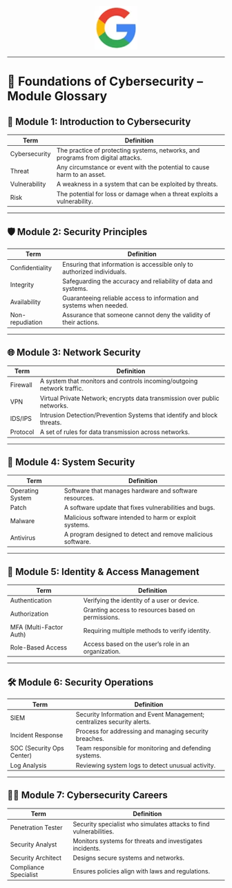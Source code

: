 <p align="center"><p align="center"><img src="../Assets/Google_logo.png" alt="Google Course Logo" width="100"/></p></p>


---
# 📘 Foundations of Cybersecurity – Module Glossary

## 🧠 Module 1: Introduction to Cybersecurity

| Term               | Definition                                                                 |
|--------------------|----------------------------------------------------------------------------|
| Cybersecurity      | The practice of protecting systems, networks, and programs from digital attacks. |
| Threat             | Any circumstance or event with the potential to cause harm to an asset.    |
| Vulnerability      | A weakness in a system that can be exploited by threats.                  |
| Risk               | The potential for loss or damage when a threat exploits a vulnerability.   |

---

## 🛡️ Module 2: Security Principles

| Term                   | Definition                                                                |
|------------------------|---------------------------------------------------------------------------|
| Confidentiality        | Ensuring that information is accessible only to authorized individuals.   |
| Integrity              | Safeguarding the accuracy and reliability of data and systems.            |
| Availability           | Guaranteeing reliable access to information and systems when needed.      |
| Non-repudiation        | Assurance that someone cannot deny the validity of their actions.         |

---

## 🌐 Module 3: Network Security

| Term                   | Definition                                                               |
|------------------------|--------------------------------------------------------------------------|
| Firewall               | A system that monitors and controls incoming/outgoing network traffic.  |
| VPN                    | Virtual Private Network; encrypts data transmission over public networks.|
| IDS/IPS                | Intrusion Detection/Prevention Systems that identify and block threats.  |
| Protocol               | A set of rules for data transmission across networks.                    |

---

## 💾 Module 4: System Security

| Term             | Definition                                                                 |
|------------------|----------------------------------------------------------------------------|
| Operating System | Software that manages hardware and software resources.                     |
| Patch            | A software update that fixes vulnerabilities and bugs.                     |
| Malware          | Malicious software intended to harm or exploit systems.                    |
| Antivirus        | A program designed to detect and remove malicious software.                |

---

## 👤 Module 5: Identity & Access Management

| Term                | Definition                                                                |
|---------------------|---------------------------------------------------------------------------|
| Authentication      | Verifying the identity of a user or device.                              |
| Authorization       | Granting access to resources based on permissions.                       |
| MFA (Multi-Factor Auth)| Requiring multiple methods to verify identity.                       |
| Role-Based Access   | Access based on the user’s role in an organization.                      |

---

## 🛠️ Module 6: Security Operations

| Term                  | Definition                                                               |
|------------------------|--------------------------------------------------------------------------|
| SIEM                   | Security Information and Event Management; centralizes security alerts. |
| Incident Response      | Process for addressing and managing security breaches.                  |
| SOC (Security Ops Center)| Team responsible for monitoring and defending systems.               |
| Log Analysis           | Reviewing system logs to detect unusual activity.                       |

---

## 🧑‍💻 Module 7: Cybersecurity Careers

| Term                    | Definition                                                                 |
|--------------------------|----------------------------------------------------------------------------|
| Penetration Tester       | Security specialist who simulates attacks to find vulnerabilities.         |
| Security Analyst         | Monitors systems for threats and investigates incidents.                   |
| Security Architect       | Designs secure systems and networks.                                       |
| Compliance Specialist    | Ensures policies align with laws and regulations.                          |

